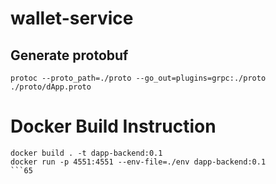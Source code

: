 # wallet-service
## Generate protobuf
```
protoc --proto_path=./proto --go_out=plugins=grpc:./proto ./proto/dApp.proto
```

# Docker Build Instruction

```
docker build . -t dapp-backend:0.1
docker run -p 4551:4551 --env-file=./env dapp-backend:0.1
```65